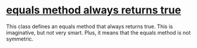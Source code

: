# [equals method always returns true](https://spotbugs.readthedocs.io/en/latest/bugDescriptions.html#EQ_ALWAYS_TRUE)

 This class defines an equals method that always returns true. This is imaginative, but not very smart.
Plus, it means that the equals method is not symmetric.